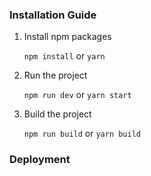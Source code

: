 ### Installation Guide
1. Install npm packages
   
    `npm install` or `yarn`

2. Run the project

    `npm run dev` or `yarn start`

3. Build the project

    `npm run build` or `yarn build`

### Deployment

